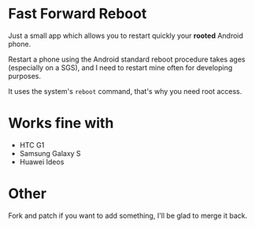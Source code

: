 Fast Forward Reboot
===================

Just a small app which allows you to restart quickly your **rooted** Android phone.

Restart a phone using the Android standard reboot procedure takes ages (especially on a SGS), and I need to restart mine often for developing purposes. 

It uses the system's `reboot` command, that's why you need root access.


Works fine with
===============

* HTC G1
* Samsung Galaxy S
* Huawei Ideos

Other
=====

Fork and patch if you want to add something, I'll be glad to merge it back.



